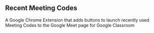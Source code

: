 ## Recent Meeting Codes

A Google Chrome Extension that adds buttons to launch recently used Meeting Codes to the Google Meet page for Google Classroom
